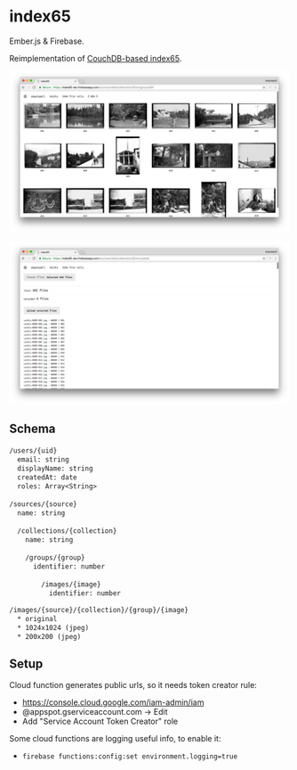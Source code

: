 # index65

Ember.js & Firebase.

Reimplementation of [CouchDB-based index65](https://bitbucket.org/ampatspell/index65/src/default/
).

![](https://raw.githubusercontent.com/ampatspell/index65/master/docs/screenshot-2.png)

![](https://raw.githubusercontent.com/ampatspell/index65/master/docs/screenshot-1.png)

## Schema

```
/users/{uid}
  email: string
  displayName: string
  createdAt: date
  roles: Array<String>

/sources/{source}
  name: string

  /collections/{collection}
    name: string

    /groups/{group}
      identifier: number

        /images/{image}
          identifier: number
```

```
/images/{source}/{collection}/{group}/{image}
  * original
  * 1024x1024 (jpeg)
  * 200x200 (jpeg)
```

## Setup

Cloud function generates public urls, so it needs token creator rule:

* https://console.cloud.google.com/iam-admin/iam
* <app-id>@appspot.gserviceaccount.com → Edit
* Add "Service Account Token Creator" role

Some cloud functions are logging useful info, to enable it:

* `firebase functions:config:set environment.logging=true`
